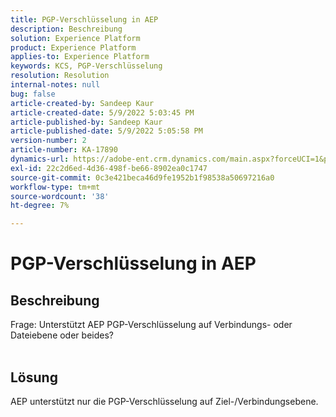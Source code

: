 ```yaml
---
title: PGP-Verschlüsselung in AEP
description: Beschreibung
solution: Experience Platform
product: Experience Platform
applies-to: Experience Platform
keywords: KCS, PGP-Verschlüsselung
resolution: Resolution
internal-notes: null
bug: false
article-created-by: Sandeep Kaur
article-created-date: 5/9/2022 5:03:45 PM
article-published-by: Sandeep Kaur
article-published-date: 5/9/2022 5:05:58 PM
version-number: 2
article-number: KA-17890
dynamics-url: https://adobe-ent.crm.dynamics.com/main.aspx?forceUCI=1&pagetype=entityrecord&etn=knowledgearticle&id=f45d98fb-b9cf-ec11-a7b5-00224809c27a
exl-id: 22c2d6ed-4d36-498f-be66-8902ea0c1747
source-git-commit: 0c3e421beca46d9fe1952b1f98538a50697216a0
workflow-type: tm+mt
source-wordcount: '38'
ht-degree: 7%

---
```


# PGP-Verschlüsselung in AEP

## Beschreibung

Frage: Unterstützt AEP PGP-Verschlüsselung auf Verbindungs- oder Dateiebene oder beides?
<br> 

## Lösung


AEP unterstützt nur die PGP-Verschlüsselung auf Ziel-/Verbindungsebene.
